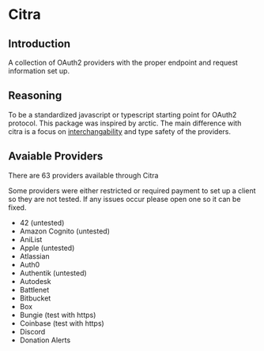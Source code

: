 # Citra

## Introduction

A collection of OAuth2 providers with the proper endpoint and request information set up.

## Reasoning

To be a standardized javascript or typescript starting point for OAuth2 protocol. This package was inspired by arctic. The main difference with citra is a focus on [interchangability](https://github.com/pilcrowonpaper/arctic/issues/299) and type safety of the providers.

## Avaiable Providers

There are 63 providers available through Citra

Some providers were either restricted or required payment to set up a client so they are not tested. If any issues occur please open one so it can be fixed.

- 42 (untested)
- Amazon Cognito (untested)
- AniList
- Apple  (untested)
- Atlassian
- Auth0
- Authentik (untested)
- Autodesk
- Battlenet
- Bitbucket
- Box 
- Bungie (test with https)
- Coinbase (test with https)
- Discord
- Donation Alerts

